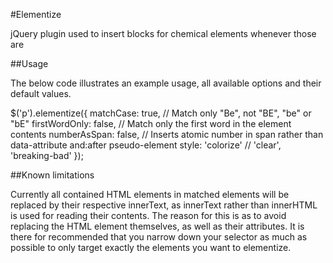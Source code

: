 #Elementize

jQuery plugin used to insert blocks for chemical elements whenever those are 

##Usage

The below code illustrates an example usage, all available options and their default values.

$('p').elementize({
    matchCase: true,            // Match only "Be", not "BE", "be" or "bE"
    firstWordOnly: false,       // Match only the first word in the element contents
    numberAsSpan: false,        // Inserts atomic number in span rather than data-attribute and:after pseudo-element
    style: 'colorize'           // 'clear', 'breaking-bad'
});

##Known limitations

Currently all contained HTML elements in matched elements will be replaced by their respective innerText, as innerText rather than innerHTML is used for reading their contents. The reason for this is as to avoid replacing the HTML element themselves, as well as their attributes. It is there for recommended that you narrow down your selector as much as possible to only target exactly the elements you want to elementize.
